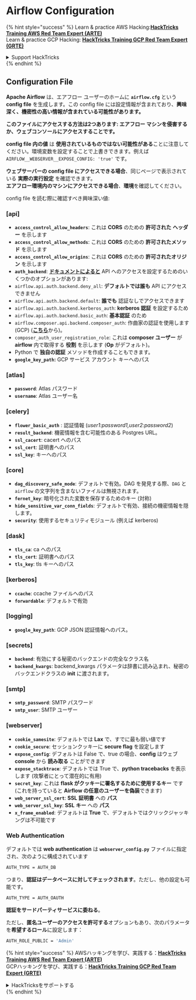 # Airflow Configuration

{% hint style="success" %}
Learn & practice AWS Hacking:<img src="../../.gitbook/assets/image (1) (1) (1).png" alt="" data-size="line">[**HackTricks Training AWS Red Team Expert (ARTE)**](https://training.hacktricks.xyz/courses/arte)<img src="../../.gitbook/assets/image (1) (1) (1).png" alt="" data-size="line">\
Learn & practice GCP Hacking: <img src="../../.gitbook/assets/image (2).png" alt="" data-size="line">[**HackTricks Training GCP Red Team Expert (GRTE)**<img src="../../.gitbook/assets/image (2).png" alt="" data-size="line">](https://training.hacktricks.xyz/courses/grte)

<details>

<summary>Support HackTricks</summary>

* Check the [**subscription plans**](https://github.com/sponsors/carlospolop)!
* **Join the** 💬 [**Discord group**](https://discord.gg/hRep4RUj7f) or the [**telegram group**](https://t.me/peass) or **follow** us on **Twitter** 🐦 [**@hacktricks\_live**](https://twitter.com/hacktricks_live)**.**
* **Share hacking tricks by submitting PRs to the** [**HackTricks**](https://github.com/carlospolop/hacktricks) and [**HackTricks Cloud**](https://github.com/carlospolop/hacktricks-cloud) github repos.

</details>
{% endhint %}

## Configuration File

**Apache Airflow** は、エアフロー ユーザーのホームに **`airflow.cfg`** という **config file** を生成します。この config file には設定情報が含まれており、**興味深く、機密性の高い情報が含まれている可能性があります。**

**このファイルにアクセスする方法は2つあります: エアフロー マシンを侵害するか、ウェブコンソールにアクセスすることです。**

**config file 内の値** は **使用されているものではない可能性がある**ことに注意してください。環境変数を設定することで上書きできます。例えば `AIRFLOW__WEBSERVER__EXPOSE_CONFIG: 'true'` です。

**ウェブサーバーの config file にアクセスできる場合**、同じページで表示されている **実際の実行設定** を確認できます。\
**エアフロー環境内のマシンにアクセスできる場合**、**環境**を確認してください。

config file を読む際に確認すべき興味深い値:

### \[api]

* **`access_control_allow_headers`**: これは **CORS** のための **許可された** **ヘッダー** を示します
* **`access_control_allow_methods`**: これは **CORS** のための **許可されたメソッド** を示します
* **`access_control_allow_origins`**: これは **CORS** のための **許可されたオリジン** を示します
* **`auth_backend`**: [**ドキュメントによると**](https://airflow.apache.org/docs/apache-airflow/stable/security/api.html) API へのアクセスを設定するためのいくつかのオプションがあります:
* `airflow.api.auth.backend.deny_all`: **デフォルトでは誰も** API にアクセスできません
* `airflow.api.auth.backend.default`: **誰でも** 認証なしでアクセスできます
* `airflow.api.auth.backend.kerberos_auth`: **kerberos 認証** を設定するため
* `airflow.api.auth.backend.basic_auth`: **基本認証** のため
* `airflow.composer.api.backend.composer_auth`: 作曲家の認証を使用します (GCP) ([**こちら**](https://cloud.google.com/composer/docs/access-airflow-api)から)。
* `composer_auth_user_registration_role`: これは **composer ユーザー** が **airflow** 内で取得する **役割** を示します (**Op** がデフォルト)。
* Python で **独自の認証** メソッドを作成することもできます。
* **`google_key_path`:** GCP サービス アカウント キーへのパス

### **\[atlas]**

* **`password`**: Atlas パスワード
* **`username`**: Atlas ユーザー名

### \[celery]

* **`flower_basic_auth`** : 認証情報 (_user1:password1,user2:password2_)
* **`result_backend`**: 機密情報を含む可能性のある Postgres URL。
* **`ssl_cacert`**: cacert へのパス
* **`ssl_cert`**: 証明書へのパス
* **`ssl_key`**: キーへのパス

### \[core]

* **`dag_discovery_safe_mode`**: デフォルトで有効。DAG を発見する際、`DAG` と `airflow` の文字列を含まないファイルは無視されます。
* **`fernet_key`**: 暗号化された変数を保存するためのキー (対称)
* **`hide_sensitive_var_conn_fields`**: デフォルトで有効、接続の機密情報を隠します。
* **`security`**: 使用するセキュリティモジュール (例えば kerberos)

### \[dask]

* **`tls_ca`**: ca へのパス
* **`tls_cert`**: 証明書へのパス
* **`tls_key`**: tls キーへのパス

### \[kerberos]

* **`ccache`**: ccache ファイルへのパス
* **`forwardable`**: デフォルトで有効

### \[logging]

* **`google_key_path`**: GCP JSON 認証情報へのパス。

### \[secrets]

* **`backend`**: 有効にする秘密のバックエンドの完全なクラス名
* **`backend_kwargs`**: backend\_kwargs パラメータは辞書に読み込まれ、秘密のバックエンドクラスの **init** に渡されます。

### \[smtp]

* **`smtp_password`**: SMTP パスワード
* **`smtp_user`**: SMTP ユーザー

### \[webserver]

* **`cookie_samesite`**: デフォルトでは **Lax** で、すでに最も弱い値です
* **`cookie_secure`**: セッションクッキーに **secure flag** を設定します
* **`expose_config`**: デフォルトは False で、true の場合、**config** はウェブ **console** から **読み取る** ことができます
* **`expose_stacktrace`**: デフォルトでは True で、**python tracebacks** を表示します (攻撃者にとって潜在的に有用)
* **`secret_key`**: これは **flask がクッキーに署名するために使用するキー** です (これを持っていると **Airflow の任意のユーザーを偽装**できます)
* **`web_server_ssl_cert`**: **SSL** **証明書** への **パス**
* **`web_server_ssl_key`**: **SSL** **キー** への **パス**
* **`x_frame_enabled`**: デフォルトは **True** で、デフォルトではクリックジャッキングは不可能です

### Web Authentication

デフォルトでは **web authentication** は **`webserver_config.py`** ファイルに指定され、次のように構成されています
```bash
AUTH_TYPE = AUTH_DB
```
つまり、**認証はデータベースに対してチェックされます**。ただし、他の設定も可能です。
```bash
AUTH_TYPE = AUTH_OAUTH
```
**認証をサードパーティサービスに委ねる**。

ただし、**匿名ユーザーのアクセスを許可する**オプションもあり、次のパラメータを**希望するロール**に設定します：
```bash
AUTH_ROLE_PUBLIC = 'Admin'
```
{% hint style="success" %}
AWSハッキングを学び、実践する：<img src="../../.gitbook/assets/image (1) (1) (1).png" alt="" data-size="line">[**HackTricks Training AWS Red Team Expert (ARTE)**](https://training.hacktricks.xyz/courses/arte)<img src="../../.gitbook/assets/image (1) (1) (1).png" alt="" data-size="line">\
GCPハッキングを学び、実践する：<img src="../../.gitbook/assets/image (2).png" alt="" data-size="line">[**HackTricks Training GCP Red Team Expert (GRTE)**<img src="../../.gitbook/assets/image (2).png" alt="" data-size="line">](https://training.hacktricks.xyz/courses/grte)

<details>

<summary>HackTricksをサポートする</summary>

* [**サブスクリプションプラン**](https://github.com/sponsors/carlospolop)を確認してください！
* **💬 [**Discordグループ**](https://discord.gg/hRep4RUj7f)または[**Telegramグループ**](https://t.me/peass)に参加するか、**Twitter** 🐦 [**@hacktricks\_live**](https://twitter.com/hacktricks_live)**をフォローしてください。**
* **ハッキングのトリックを共有するには、[**HackTricks**](https://github.com/carlospolop/hacktricks)と[**HackTricks Cloud**](https://github.com/carlospolop/hacktricks-cloud)のGitHubリポジトリにPRを提出してください。**

</details>
{% endhint %}

